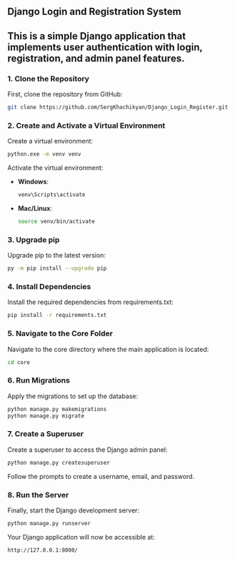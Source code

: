## Django Login and Registration System
## This is a simple Django application that implements user authentication with login, registration, and admin panel features.

### 1. Clone the Repository
First, clone the repository from GitHub:
```sh
git clone https://github.com/SergKhachikyan/Django_Login_Register.git
```

### 2. Create and Activate a Virtual Environment
Create a virtual environment:
```sh
python.exe -m venv venv
```

Activate the virtual environment:
- **Windows**:
  ```sh
  venv\Scripts\activate
  ```
- **Mac/Linux**:
  ```sh
  source venv/bin/activate
  ```

### 3. Upgrade pip
Upgrade pip to the latest version:
```sh 
py -m pip install --upgrade pip
```

### 4. Install Dependencies
Install the required dependencies from requirements.txt:
```sh
pip install -r requirements.txt
```

### 5. Navigate to the Core Folder
Navigate to the core directory where the main application is located:
```sh 
cd core
```
### 6. Run Migrations
Apply the migrations to set up the database:
```sh
python manage.py makemigrations
python manage.py migrate
```

### 7. Create a Superuser
Create a superuser to access the Django admin panel:
```sh
python manage.py createsuperuser
```
Follow the prompts to create a username, email, and password.

### 8. Run the Server
Finally, start the Django development server:
``` sh
python manage.py runserver
```

Your Django application will now be accessible at:
```sh
http://127.0.0.1:8000/
```
